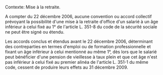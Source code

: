 Contexte: Mise à la retraite.

A compter du 22 décembre 2006, aucune convention ou accord collectif prévoyant la possibilité d'une mise à la retraite d'office d'un salarié à un âge inférieur à celui fixé au 1° de l'article L. 351-8 du code de la sécurité sociale ne peut être signé ou étendu.

Les accords conclus et étendus avant le 22 décembre 2006, déterminant des contreparties en termes d'emploi ou de formation professionnelle et fixant un âge inférieur à celui mentionné au même 1°, dès lors que le salarié peut bénéficier d'une pension de vieillesse à taux plein et que cet âge n'est pas inférieur à celui fixé au premier alinéa de l'article L. 351-1 du même code, cessent de produire leurs effets au 31 décembre 2009.
